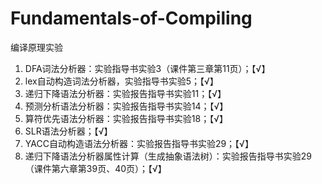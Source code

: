 # Fundamentals-of-Compiling

编译原理实验
1. DFA词法分析器：实验指导书实验3（课件第三章第11页）；【√】
2. lex自动构造词法分析器，实验指导书实验5；【√】
3. 递归下降语法分析器：实验报告指导书实验11；【√】
4. 预测分析语法分析器：实验报告指导书实验14；【√】
5. 算符优先语法分析器：实验报告指导书实验18；【√】
6. SLR语法分析器；【√】
7. YACC自动构造语法分析器：实验报告指导书实验29；【√】
8. 递归下降语法分析器属性计算（生成抽象语法树）：实验报告指导书实验29（课件第六章第39页、40页）；【√】
